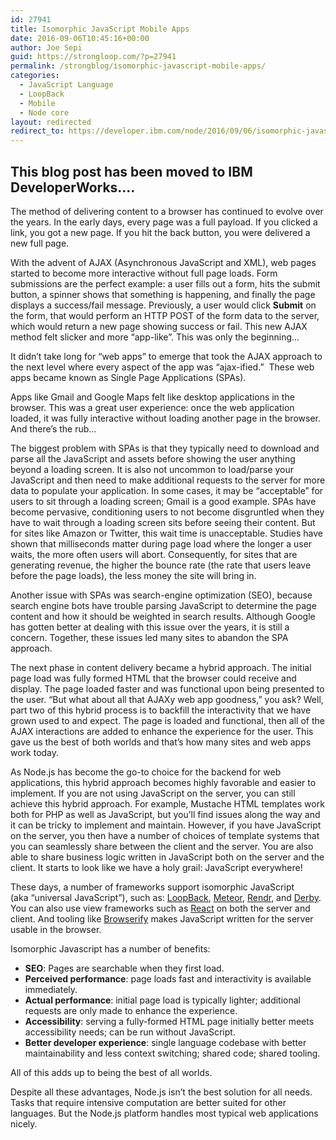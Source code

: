```yaml
---
id: 27941
title: Isomorphic JavaScript Mobile Apps
date: 2016-09-06T10:45:16+00:00
author: Joe Sepi
guid: https://strongloop.com/?p=27941
permalink: /strongblog/isomorphic-javascript-mobile-apps/
categories:
  - JavaScript Language
  - LoopBack
  - Mobile
  - Node core
layout: redirected
redirect_to: https://developer.ibm.com/node/2016/09/06/isomorphic-javascript-mobile-apps/
---
```

This blog post has been moved to IBM DeveloperWorks....  
---
The method of delivering content to a browser has continued to evolve over the years. In the early days, every page was a full payload. If you clicked a link, you got a new page. If you hit the back button, you were delivered a new full page.

With the advent of AJAX (Asynchronous JavaScript and XML), web pages started to become more interactive without full page loads. Form submissions are the perfect example: a user fills out a form, hits the submit button, a spinner shows that something is happening, and finally the page displays a success/fail message. Previously, a user would click **Submit** on the form, that would perform an HTTP POST of the form data to the server, which would return a new page showing success or fail. This new AJAX method felt slicker and more “app-like”. This was only the beginning&#8230;

<!--more-->

It didn’t take long for “web apps” to emerge that took the AJAX approach to the next level where every aspect of the app was “ajax-ified.”  These web apps became known as Single Page Applications (SPAs).

Apps like Gmail and Google Maps felt like desktop applications in the browser. This was a great user experience: once the web application loaded, it was fully interactive without loading another page in the browser. And there’s the rub&#8230;

The biggest problem with SPAs is that they typically need to download and parse all the JavaScript and assets before showing the user anything beyond a loading screen. It is also not uncommon to load/parse your JavaScript and then need to make additional requests to the server for more data to populate your application. In some cases, it may be “acceptable” for users to sit through a loading screen; Gmail is a good example. SPAs have become pervasive, conditioning users to not become disgruntled when they have to wait through a loading screen sits before seeing their content. But for sites like Amazon or Twitter, this wait time is unacceptable. Studies have shown that milliseconds matter during page load where the longer a user waits, the more often users will abort. Consequently, for sites that are generating revenue, the higher the bounce rate (the rate that users leave before the page loads), the less money the site will bring in.

Another issue with SPAs was search-engine optimization (SEO), because search engine bots have trouble parsing JavaScript to determine the page content and how it should be weighted in search results. Although Google has gotten better at dealing with this issue over the years, it is still a concern. Together, these issues led many sites to abandon the SPA approach.

The next phase in content delivery became a hybrid approach. The initial page load was fully formed HTML that the browser could receive and display. The page loaded faster and was functional upon being presented to the user. “But what about all that AJAXy web app goodness,” you ask? Well, part two of this hybrid process is to backfill the interactivity that we have grown used to and expect. The page is loaded and functional, then all of the AJAX interactions are added to enhance the experience for the user. This gave us the best of both worlds and that&#8217;s how many sites and web apps work today.

As Node.js has become the go-to choice for the backend for web applications, this hybrid approach becomes highly favorable and easier to implement. If you are not using JavaScript on the server, you can still achieve this hybrid approach. For example, Mustache HTML templates work both for PHP as well as JavaScript, but you’ll find issues along the way and it can be tricky to implement and maintain. However, if you have JavaScript on the server, you then have a number of choices of template systems that you can seamlessly share between the client and the server. You are also able to share business logic written in JavaScript both on the server and the client. It starts to look like we have a holy grail: JavaScript everywhere!

These days, a number of frameworks support isomorphic JavaScript (aka &#8220;universal JavaScript&#8221;), such as: [LoopBack](http://loopback.io/), [Meteor](https://www.meteor.com/), [Rendr](http://rendrjs.github.io/), and [Derby](http://derbyjs.com/). You can also use view frameworks such as [React](https://facebook.github.io/react/) on both the server and client. And tooling like [Browserify](http://browserify.org/) makes JavaScript written for the server usable in the browser.

Isomorphic Javascript has a number of benefits:

  * **SEO**: Pages are searchable when they first load.
  * **Perceived performance**: page loads fast and interactivity is available immediately.
  * **Actual performance**: initial page load is typically lighter; additional requests are only made to enhance the experience.
  * **Accessibility**: serving a fully-formed HTML page initially better meets accessibility needs; can be run without JavaScript.
  * **Better developer experience**: single language codebase with better maintainability and less context switching; shared code; shared tooling.

All of this adds up to being the best of all worlds.

Despite all these advantages, Node.js isn’t the best solution for all needs. Tasks that require intensive computation are better suited for other languages. But the Node.js platform handles most typical web applications nicely.
